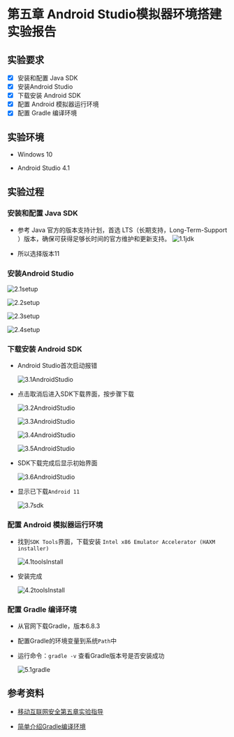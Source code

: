 # 第五章 Android Studio模拟器环境搭建实验报告

## 实验要求

- [x] 安装和配置 Java SDK
- [x] 安装Android Studio
- [x] 下载安装 Android SDK
- [x] 配置 Android 模拟器运行环境
- [x] 配置 Gradle 编译环境

## 实验环境

- Windows 10

- Android Studio 4.1

## 实验过程
### 安装和配置 Java SDK

- 参考 Java 官方的版本支持计划，首选 LTS（长期支持，Long-Term-Support ）版本，确保可获得足够长时间的官方维护和更新支持。
    ![1.1jdk](imgs/1.1jdk.PNG)

- 所以选择版本11

### 安装Android Studio

![2.1setup](imgs/2.1setup.PNG)

![2.2setup](imgs/2.2setup.PNG)

![2.3setup](imgs/2.3setup.PNG)

![2.4setup](imgs/2.4setup.PNG)

### 下载安装 Android SDK

- Android Studio首次启动报错

    ![3.1AndroidStudio](imgs/3.1AndroidStudio.PNG)

- 点击取消后进入SDK下载界面，按步骤下载

    ![3.2AndroidStudio](imgs/3.2AndroidStudio.PNG)

    ![3.3AndroidStudio](imgs/3.3AndroidStudio.PNG)

    ![3.4AndroidStudio](imgs/3.4AndroidStudio.PNG)

    ![3.5AndroidStudio](imgs/3.5AndroidStudio.PNG)

- SDK下载完成后显示初始界面

    ![3.6AndroidStudio](imgs/3.6AndroidStudio.PNG)

- 显示已下载`Android 11`

    ![3.7sdk](imgs/3.7sdk.PNG)

### 配置 Android 模拟器运行环境

- 找到`SDK Tools`界面，下载安装 `Intel x86 Emulator Accelerator (HAXM installer)`

    ![4.1toolsInstall](imgs/4.1toolsInstall.PNG)

- 安装完成

    ![4.2toolsInstall](imgs/4.2toolsInstall.PNG)

### 配置 Gradle 编译环境

- 从官网下载Gradle，版本6.8.3

- 配置Gradle的环境变量到系统`Path`中

- 运行命令：`gradle -v` 查看Gradle版本号是否安装成功

    ![5.1gradle](imgs/5.1gradle.PNG)


## 参考资料

- [移动互联网安全第五章实验指导]([imgs/5.1gradle.PNG](https://c4pr1c3.github.io/cuc-mis/chap0x05/exp.html))

- [简单介绍Gradle编译环境](https://blog.csdn.net/yang542397/article/details/79780587)
